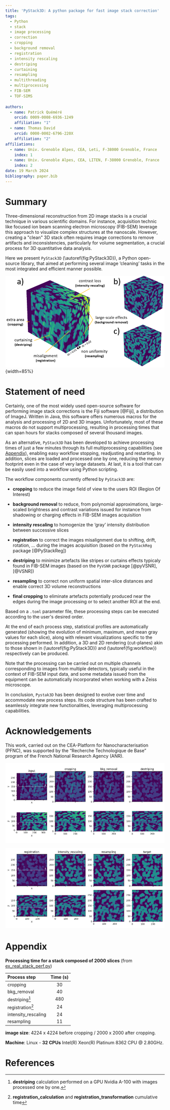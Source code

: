 ```yaml
---
title: 'PyStack3D: A python package for fast image stack correction'
tags:
  - Python
  - stack
  - image processing
  - correction
  - cropping
  - background removal
  - registration
  - intensity rescaling
  - destriping
  - curtaining
  - resampling
  - multithreading
  - multiprocessing
  - FIB-SEM
  - TOF-SIMS

authors:
  - name: Patrick Quéméré
    orcid: 0009-0008-6936-1249
    affiliation: "1"
  - name: Thomas David
    orcid: 0000-0002-6796-220X
    affiliation: "2"
affiliations:
  - name: Univ. Grenoble Alpes, CEA, Leti, F-38000 Grenoble, France
    index: 1
  - name: Univ. Grenoble Alpes, CEA, LITEN, F-38000 Grenoble, France
    index: 2
date: 19 March 2024
bibliography: paper.bib
---
```


# Summary

Three-dimensional reconstruction from 2D image stacks is a crucial technique in various scientific domains. For instance, acquisition technic like focused ion beam scanning electron microscopy (FIB-SEM) leverage this approach to visualize complex structures at the nanoscale. However, creating a "clean" 3D stack often requires image corrections to remove artifacts and inconsistencies, particularly for volume segmentation, a crucial process for 3D quantitative data analysis.

Here we present ``PyStack3D`` (\autoref{fig:PyStack3D}), a Python open-source library, that aimed at performing several image ‘cleaning’ tasks in the most integrated and efficient manner possible.

![a) Synthetic stack with different types of defects. b) Corrected stack. c) Ground truth.\label{fig:PyStack3D}](../doc/_static/pystack3d.png){width=85%}

# Statement of need

Certainly, one of the most widely used open-source software for performing image stack corrections is the Fiji software [@Fiji], a distribution of ImageJ. Written in Java, this software offers numerous macros for the analysis and processing of 2D and 3D images. Unfortunately, most of these macros do not support multiprocessing, resulting in processing times that can span hours for stacks composed of several thousand images.

As an alternative, ``PyStack3D`` has been developed to achieve processing times of just a few minutes through its full multiprocessing capabilities (see [Appendix](#appendix)), enabling easy workflow stopping, readjusting and restarting. In addition, slices are loaded and processed one by one, reducing the memory footprint even in the case of very large datasets. At last, it is a tool that can be easily used into a workflow using Python scripting.

The workflow components currently offered by ``PyStack3D`` are:

* **cropping** to reduce the image field of view to the users ROI (Region Of Interest)

* **background removal** to reduce, from polynomial approximations, large-scaled brightness and contrast variations issued for instance from shadowing or charging effects in FIB-SEM images acquisition

* **intensity rescaling** to homogenize the ‘gray’ intensity distribution between successive slices

* **registration** to correct the images misalignment due to shifting, drift, rotation, … during the images acquisition (based on the ``PyStackReg`` package [@PyStackReg])

* **destriping** to minimize artefacts like stripes or curtains effects typicaly found in FIB-SEM images (based on the ``PyVSNR`` package [@pyVSNR], [@VSNR])

* **resampling** to correct non uniform spatial inter-slice distances and enable correct 3D volume reconstructions

* **final cropping** to eliminate artefacts potentially produced near the edges during the image processing or to select another ROI at the end.

Based on a ``.toml`` parameter file, these processing steps can be executed according to the user's desired order.

At the end of each process step, statistical profiles are automatically generated (showing the evolution of minimum, maximum, and mean gray values for each slice), along with relevant visualizations specific to the processing performed. In addition, a 3D and 2D rendering (cut-planes) akin to those shown in (\autoref{fig:PyStack3D}) and (\autoref{fig:workflow}) respectively can be produced.

Note that the processing can be carried out on multiple channels corresponding to images from multiple detectors, typically useful in the context of FIB-SEM input data, and some metadata issued from the equipment can be automatically incorporated when working with a Zeiss microscope.

In conclusion, ``Pystak3D`` has been designed to evolve over time and accommodate new process steps. Its code structure has been crafted to seamlessly integrate new functionalities, leveraging multiprocessing capabilities.

# Acknowledgements

This work, carried out on the CEA-Platform for Nanocharacterisation (PFNC), was supported by the “Recherche Technologique de Base” program of the French National Research Agency (ANR).

![](../doc/_static/workflow_1.png)

![Cut-planes related to the different process steps applied to the stack presented in the \autoref{fig:PyStack3D}.\label{fig:workflow}](../doc/_static/workflow_2.png)

# Appendix

**Processing time for a stack composed of 2000 slices** (from [ex_real_stack_perf.py](https://github.com/CEA-MetroCarac/pystack3d/blob/main/examples/ex_real_stack_perf.py))

| Process step        | Time (s) |
|:--------------------|:--------:|
| cropping            |    30    |
| bkg_removal         |    40    |
| destriping[^1]      |   480    |
| registration[^2]    |    24    |
| intensity_rescaling |    24    |
| resampling          |    11    |

**image size**: 4224 x 4224 before cropping / 2000 x 2000 after cropping.

**Machine**: Linux - **32 CPUs** Intel(R) Xeon(R) Platinum 8362 CPU @ 2.80GHz.

[^1]: **destriping** calculation performed on a GPU Nvidia A-100 with images processed one by one.

[^2]: **registration_calculation** and **registration_transformation** cumulative time

# References
